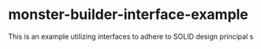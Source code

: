 # monster-builder-interface-example
This is an example utilizing interfaces to adhere to SOLID design principal s
